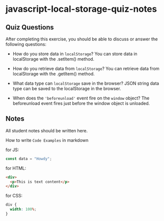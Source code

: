 # javascript-local-storage-quiz-notes

## Quiz Questions

After completing this exercise, you should be able to discuss or answer the following questions:

- How do you store data in `localStorage`?
You can store data in localStorage with the .setItem() method.

- How do you retrieve data from `localStorage`?
You can retrieve data from localStorage with the .getItem() method.

- What data type can `localStorage` save in the browser?
JSON string data type can be saved to the localStorage in the browser.

- When does the `'beforeunload'` event fire on the `window` object?
The beforeunload event fires just before the window object is unloaded.

## Notes

All student notes should be written here.


How to write `Code Examples` in markdown

for JS:

```javascript
const data = "Howdy";
```

for HTML:

```html
<div>
  <p>This is text content</p>
</div>
```

for CSS:

```css
div {
  width: 100%;
}
```
